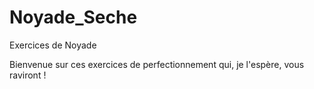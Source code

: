 # Noyade_Seche
Exercices de Noyade


Bienvenue sur ces exercices de perfectionnement qui, je l'espère, vous raviront !
